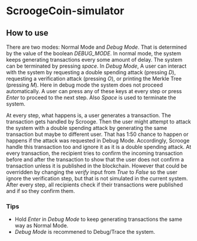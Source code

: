 # ScroogeCoin-simulator

## How to use

There are two modes: Normal Mode and _Debug Mode_. That is determined by the value of the boolean _DEBUG_MODE_. In normal mode, the system keeps generating transactions every some amount of delay. The system can be terminated by pressing _space_. In _Debug Mode_, A user can interact with the system by requesting a double spending attack (pressing _D_), requesting a verification attack (pressing _O_), or printing the Merkle Tree (pressing _M_). Here in debug mode the system does not proceed automatically. A user can press any of these keys at every step or press _Enter_ to proceed to the next step. Also _Space_ is used to terminate the system.

At every step, what happens is, a user generates a transaction. The transaction gets handled by Scrooge. Then the user might attempt to attack the system with a double spending attack by generating the same transaction but maybe to different user. That has 1:50 chance to happen or happens if the attack was requested in Debug Mode. Accordingly, Scrooge handle this transaction too and ignore it as it is a double spending attack. At every transaction, the recipient tries to confirm the incoming transaction before and after the transaction to show that the user does not confirm a transaction unless it is published in the blockchain. However that could be overridden by changing the _verify_ input from _True_ to _False_ so the user ignore the verification step, but that is not simulated in the current system.
After every step, all recipients check if their transactions were published and if so they confirm them.


### Tips
- Hold _Enter_ in _Debug Mode_ to keep generating transactions the same way as Normal Mode.
- _Debug Mode_ is recommened to Debug/Trace the system.
